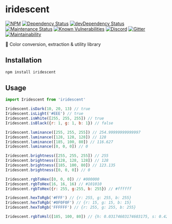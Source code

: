 # iridescent

[![NPM](https://img.shields.io/npm/v/iridescent.svg)](https://www.npmjs.com/package/iridescent)
[![Dependency Status](https://david-dm.org/MikeKovarik/iridescent.svg)](https://david-dm.org/MikeKovarik/iridescent)
[![devDependency Status](https://david-dm.org/MikeKovarik/iridescent/dev-status.svg)](https://david-dm.org/MikeKovarik/iridescent#info=devDependencies)
[![Maintenance Status](http://img.shields.io/badge/status-maintained-brightgreen.svg)](https://github.com/MikeKovarik/iridescent/pulse)
[![Known Vulnerabilities](https://snyk.io/test/github/MikeKovarik/iridescent/badge.svg)](https://snyk.io/test/github/MikeKovarik/iridescent)
[![Discord](https://img.shields.io/discord/419198557363634178.svg)](https://discord.gg/v2mUmeD)
[![Gitter](https://badges.gitter.im/MikeKovarik/iridescent.svg)](https://gitter.im/MikeKovarik/iridescent?utm_source=badge&utm_medium=badge&utm_campaign=pr-badge&utm_content=badge)
[![Maintainability](https://api.codeclimate.com/v1/badges/f4c0ee405c46126d6325/maintainability)](https://codeclimate.com/github/MikeKovarik/iridescent/maintainability)

🎨 Color conversion, extraction & utility library

## Installation

```js
npm install iridescent
```

## Usage

```js
import Iridescent from 'iridescent'

Iridescent.isDark(10, 20, 13) // true
Iridescent.isLight('#EEE') // true
Iridescent.isWhite([255, 255, 255]) // true
Iridescent.isBlack({r: 1, g: 1, b: 1}) // false

Iridescent.luminance([255, 255, 255]) // 254.99999999999997
Iridescent.luminance([128, 128, 128]) // 128
Iridescent.luminance([185, 100, 80]) // 116.627
Iridescent.luminance([0, 0, 0]) // 0

Iridescent.brightness([255, 255, 255]) // 255
Iridescent.brightness([128, 128, 128]) // 128
Iridescent.brightness([185, 100, 80]) // 123.135
Iridescent.brightness([0, 0, 0]) // 0

Iridescent.rgbToHex([0, 0, 0]) // #000000
Iridescent.rgbToHex(16, 16, 16) // #101010
Iridescent.rgbToHex({r: 255, g:255, b: 255}) // #ffffff

Iridescent.hexToRgb('#FFF') // {r: 255, g: 255, b: 255}
Iridescent.hexToRgb('#0F0F0F') // {r: 15, g: 15, b: 15}
Iridescent.hexToRgb('FFFFFF') // {r: 255, g: 255, b: 255}

Iridescent.rgbToHsl([185, 100, 80]) // {h: 0.03174603174603175, s: 0.4285714285714286, l: 0.5196078431372548}

```